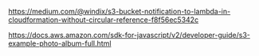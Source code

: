 https://medium.com/@windix/s3-bucket-notification-to-lambda-in-cloudformation-without-circular-reference-f8f56ec5342c

https://docs.aws.amazon.com/sdk-for-javascript/v2/developer-guide/s3-example-photo-album-full.html
